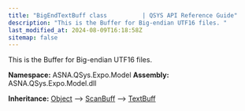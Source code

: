 ```yaml
---
title: "BigEndTextBuff class          | QSYS API Reference Guide"
description: "This is the Buffer for Big-endian UTF16 files. "
last_modified_at: 2024-08-09T16:18:58Z
sitemap: false
---
```


This is the Buffer for Big-endian UTF16 files.

**Namespace:** ASNA.QSys.Expo.Model
**Assembly:** ASNA.QSys.Expo.Model.dll

**Inheritance:** [Object](https://docs.microsoft.com/en-us/dotnet/api/system.object) --> [ScanBuff](/reference/expo/qsys-expo-model/scan-buff.html) --> [TextBuff](/reference/expo/qsys-expo-model/text-buff.html)
<br>
<br>
